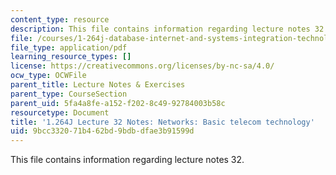 ```yaml
---
content_type: resource
description: This file contains information regarding lecture notes 32.
file: /courses/1-264j-database-internet-and-systems-integration-technologies-fall-2013/9bcc332071b462bd9bdbdfae3b91599d_MIT1_264JF13_lect_32.pdf
file_type: application/pdf
learning_resource_types: []
license: https://creativecommons.org/licenses/by-nc-sa/4.0/
ocw_type: OCWFile
parent_title: Lecture Notes & Exercises
parent_type: CourseSection
parent_uid: 5fa4a8fe-a152-f202-8c49-92784003b58c
resourcetype: Document
title: '1.264J Lecture 32 Notes: Networks: Basic telecom technology'
uid: 9bcc3320-71b4-62bd-9bdb-dfae3b91599d
---
```

This file contains information regarding lecture notes 32.